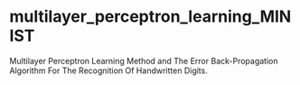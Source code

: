# multilayer_perceptron_learning_MINIST
Multilayer Perceptron Learning Method and The Error Back-Propagation Algorithm For The Recognition Of Handwritten Digits.
